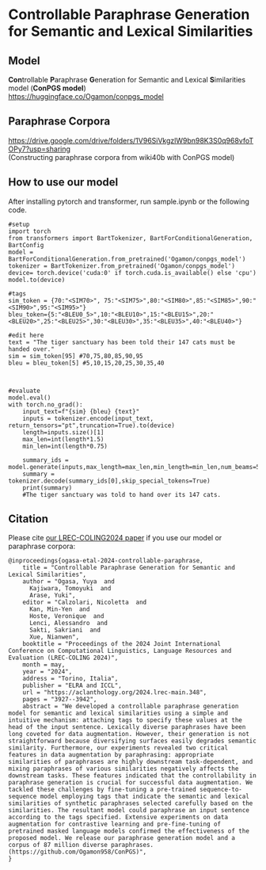 # Controllable Paraphrase Generation for Semantic and Lexical Similarities

## Model
**Con**trollable **P**araphrase **G**eneration for Semantic and Lexical **S**imilarities model (**ConPGS model**)    
https://huggingface.co/Ogamon/conpgs_model  


## Paraphrase Corpora  
https://drive.google.com/drive/folders/1V96SiVkgzlW9bn98K3S0q968vfoTOPy7?usp=sharing  
(Constructing paraphrase corpora from wiki40b with ConPGS model)


## How to use our model
After installing pytorch and transformer, run sample.ipynb or the following code.

```
#setup
import torch
from transformers import BartTokenizer, BartForConditionalGeneration, BartConfig
model = BartForConditionalGeneration.from_pretrained('Ogamon/conpgs_model')
tokenizer = BartTokenizer.from_pretrained('Ogamon/conpgs_model')
device= torch.device('cuda:0' if torch.cuda.is_available() else 'cpu')
model.to(device)

#tags
sim_token = {70:"<SIM70>", 75:"<SIM75>",80:"<SIM80>",85:"<SIM85>",90:"<SIM90>",95:"<SIM95>"}
bleu_token={5:"<BLEU0_5>",10:"<BLEU10>",15:"<BLEU15>",20:"<BLEU20>",25:"<BLEU25>",30:"<BLEU30>",35:"<BLEU35>",40:"<BLEU40>"}
```

```
#edit here
text = "The tiger sanctuary has been told their 147 cats must be handed over."
sim = sim_token[95] #70,75,80,85,90,95
bleu = bleu_token[5] #5,10,15,20,25,30,35,40 



#evaluate
model.eval()
with torch.no_grad():
    input_text=f"{sim} {bleu} {text}"  
    inputs = tokenizer.encode(input_text, return_tensors="pt",truncation=True).to(device)
    length=inputs.size()[1]
    max_len=int(length*1.5)
    min_len=int(length*0.75)       
    
    summary_ids = model.generate(inputs,max_length=max_len,min_length=min_len,num_beams=5)
    summary = tokenizer.decode(summary_ids[0],skip_special_tokens=True)
    print(summary)
    #The tiger sanctuary was told to hand over its 147 cats.
```


## Citation
Please cite [our LREC-COLING2024 paper](https://aclanthology.org/2024.lrec-main.348/) if you use our model or paraphrase corpora:  


```
@inproceedings{ogasa-etal-2024-controllable-paraphrase,
    title = "Controllable Paraphrase Generation for Semantic and Lexical Similarities",
    author = "Ogasa, Yuya  and
      Kajiwara, Tomoyuki  and
      Arase, Yuki",
    editor = "Calzolari, Nicoletta  and
      Kan, Min-Yen  and
      Hoste, Veronique  and
      Lenci, Alessandro  and
      Sakti, Sakriani  and
      Xue, Nianwen",
    booktitle = "Proceedings of the 2024 Joint International Conference on Computational Linguistics, Language Resources and Evaluation (LREC-COLING 2024)",
    month = may,
    year = "2024",
    address = "Torino, Italia",
    publisher = "ELRA and ICCL",
    url = "https://aclanthology.org/2024.lrec-main.348",
    pages = "3927--3942",
    abstract = "We developed a controllable paraphrase generation model for semantic and lexical similarities using a simple and intuitive mechanism: attaching tags to specify these values at the head of the input sentence. Lexically diverse paraphrases have been long coveted for data augmentation. However, their generation is not straightforward because diversifying surfaces easily degrades semantic similarity. Furthermore, our experiments revealed two critical features in data augmentation by paraphrasing: appropriate similarities of paraphrases are highly downstream task-dependent, and mixing paraphrases of various similarities negatively affects the downstream tasks. These features indicated that the controllability in paraphrase generation is crucial for successful data augmentation. We tackled these challenges by fine-tuning a pre-trained sequence-to-sequence model employing tags that indicate the semantic and lexical similarities of synthetic paraphrases selected carefully based on the similarities. The resultant model could paraphrase an input sentence according to the tags specified. Extensive experiments on data augmentation for contrastive learning and pre-fine-tuning of pretrained masked language models confirmed the effectiveness of the proposed model. We release our paraphrase generation model and a corpus of 87 million diverse paraphrases. (https://github.com/Ogamon958/ConPGS)",
}
```
